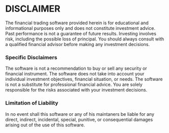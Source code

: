 # DISCLAIMER

The financial trading software provided herein is for educational and informational purposes only and does not constitute investment advice. Past performance is not a guarantee of future results. Investing involves risk, including the possible loss of principal. You should always consult with a qualified financial advisor before making any investment decisions.

### Specific Disclaimers

The software is not a recommendation to buy or sell any security or financial instrument.
The software does not take into account your individual investment objectives, financial situation, or needs.
The software is not a substitute for professional financial advice.
You are solely responsible for the risks associated with your investment decisions.


### Limitation of Liability

In no event shall this software or any of his maintaners be liable for any direct, indirect, incidental, special, punitive, or consequential damages arising out of the use of this software.